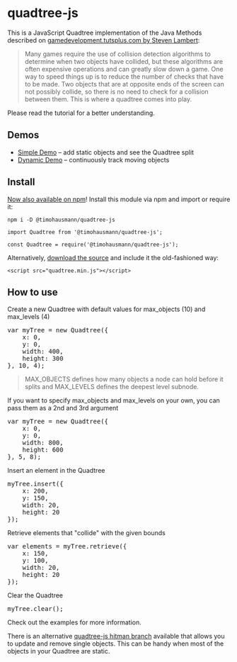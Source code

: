 # quadtree-js

This is a JavaScript Quadtree implementation of the Java Methods described on [gamedevelopment.tutsplus.com by Steven Lambert](https://gamedevelopment.tutsplus.com/tutorials/quick-tip-use-quadtrees-to-detect-likely-collisions-in-2d-space--gamedev-374):

> Many games require the use of collision detection algorithms to determine when two objects have collided, but these algorithms are often expensive operations and can greatly slow down a game. One way to speed things up is to reduce the number of checks that have to be made. Two objects that are at opposite ends of the screen can not possibly collide, so there is no need to check for a collision between them. This is where a quadtree comes into play.

Please read the tutorial for a better understanding.

## Demos

* [Simple Demo](http://timohausmann.de/quadtree.js/simple.html) – add static objects and see the Quadtree split
* [Dynamic Demo](http://timohausmann.de/quadtree.js/dynamic.html) – continuously track moving objects

## Install

[Now also available on npm](https://www.npmjs.com/package/@timohausmann/quadtree-js)! Install this module via npm and import or require it:

````
npm i -D @timohausmann/quadtree-js
````

````
import Quadtree from '@timohausmann/quadtree-js';
````

````
const Quadtree = require('@timohausmann/quadtree-js');
````

Alternatively, [download the source](https://github.com/timohausmann/quadtree-js/archive/master.zip) and include it the old-fashioned way:

    <script src="quadtree.min.js"></script>

## How to use

Create a new Quadtree with default values for max_objects (10) and max_levels (4)
<pre>
var myTree = new Quadtree({
	x: 0,
	y: 0,
	width: 400,
	height: 300
}, 10, 4);
</pre>

> MAX_OBJECTS defines how many objects a node can hold before it splits and MAX_LEVELS defines the deepest level subnode.

If you want to specify max_objects and max_levels on your own, you can pass them as a 2nd and 3rd argument
<pre>
var myTree = new Quadtree({
	x: 0,
	y: 0,
	width: 800,
	height: 600
}, 5, 8);
</pre> 

Insert an element in the Quadtree
<pre>
myTree.insert({
	x: 200,
	y: 150,
	width: 20,
	height: 20
});
</pre>

Retrieve elements that "collide" with the given bounds
<pre>
var elements = myTree.retrieve({
	x: 150,
	y: 100,
	width: 20,
	height: 20
});
</pre>

Clear the Quadtree
<pre>
myTree.clear();
</pre>

Check out the examples for more information.

There is an alternative [quadtree-js hitman branch](https://github.com/timohausmann/quadtree-js/tree/hitman) available that allows you to update and remove single objects.
This can be handy when most of the objects in your Quadtree are static.